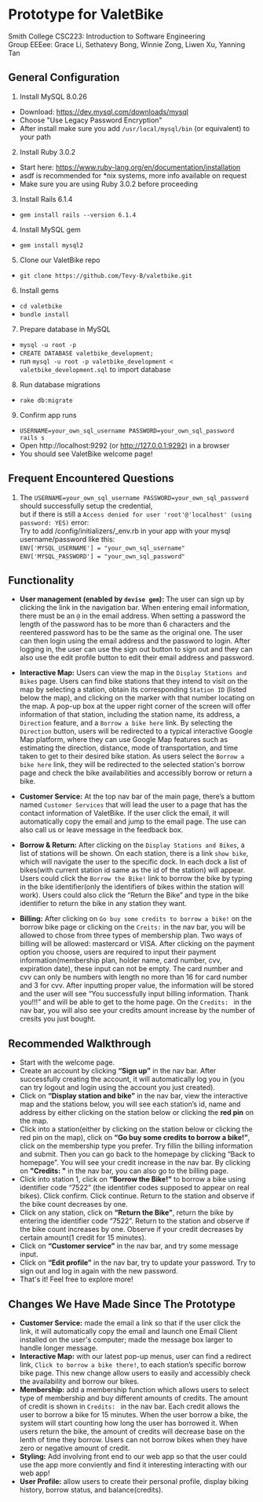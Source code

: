 # Prototype for ValetBike
Smith College CSC223: Introduction to Software Engineering\
Group EEEee: Grace Li, Sethatevy Bong, Winnie Zong, Liwen Xu, Yanning Tan

## General Configuration
1. Install MySQL 8.0.26
* Download: https://dev.mysql.com/downloads/mysql
* Choose "Use Legacy Password Encryption"
* After install make sure you add `/usr/local/mysql/bin` (or equivalent) to your path

2. Install Ruby 3.0.2
* Start here: https://www.ruby-lang.org/en/documentation/installation
* asdf is recommended for *nix systems, more info available on request
* Make sure you are using Ruby 3.0.2 before proceeding

3. Install Rails 6.1.4
* `gem install rails --version 6.1.4`

4. Install MySQL gem
* `gem install mysql2`

5. Clone our ValetBike repo
* `git clone https://github.com/Tevy-B/valetbike.git`

6. Install gems
* `cd valetbike`
* `bundle install`

7. Prepare database in MySQL
* `mysql -u root -p`
* `CREATE DATABASE valetbike_development;`
* run `mysql -u root -p valetbike_development < valetbike_development.sql` to import database

8. Run database migrations
* `rake db:migrate`

9. Confirm app runs
* `USERNAME=your_own_sql_username PASSWORD=your_own_sql_password  rails s`
* Open http://localhost:9292 (or http://127.0.0.1:9292) in a browser
* You should see ValetBike welcome page!

## Frequent Encountered Questions
1. The `USERNAME=your_own_sql_username PASSWORD=your_own_sql_password` should successfully setup the credential,\
but if there is still a `Access denied for user 'root'@'localhost' (using password: YES)` error:\
Try to add /config/initializers/_env.rb in your app with your mysql username/password like this:\
`ENV['MYSQL_USERNAME'] = "your_own_sql_username"`\
`ENV['MYSQL_PASSWORD'] = "your_own_sql_password"`

## Functionality
* **User management (enabled by `devise gem`):** The user can sign up by clicking the link in the navigation bar. When entering email information, there must be an `@` in the email address. When setting a password the length of the password has to be more than 6 characters and the reentered password has to be the same as the original one. The user can then login using the email address and the password to login. After logging in, the user can use the sign out button to sign out and they can also use the edit profile button to edit their email address and password.

* **Interactive Map:** Users can view the map in the `Display Stations and Bikes` page. Users can find bike stations that they intend to visit on the map by selecting a station, obtain its corresponding `Station ID` (listed below the map), and clicking on the marker with that number locating on the map. A pop-up box at the upper right corner of the screen will offer information of that station, including the station name, its address, a `Direction` feature, and a `Borrow a bike here` link. By selecting the `Direction` button, users will be redirected to a typical interactive Google Map platform, where they can use Google Map features such as estimating the direction, distance, mode of transportation, and time taken to get to their desired bike station. As users select the `Borrow a bike here` link, they will be redirected to the selected station's borrow page and check the bike availabilities and accessibly borrow or return a bike.

* **Customer Service:** At the top nav bar of the main page, there’s a buttom named `Customer Services` that will lead the user to a page that has the contact information of ValetBike. If the user click the email, it will automatically copy the email and jump to the email page. The use can also call us or leave message in the feedback box. 

* **Borrow & Return:** After clicking on the `Display Stations and Bikes`, a list of stations will be shown. On each station, there is a link `show bike`, which will navigate the user to the specific dock. In each dock a list of bikes(with current station id same as the id of the station) will appear. Users could click the `Borrow the Bike!` link to borrow the bike by typing in the bike identifier(only the identifiers of bikes within the station will work). Users could also click the “Return the Bike” and type in the bike identifier to return the bike in any station they want.

* **Billing:** After clicking on `Go buy some credits to borrow a bike!` on the borrow bike page or clicking on the `Creits:` in the nav bar, you will be allowed to chose from three types of membership plan. Two ways of billing will be allowed: mastercard or VISA. After clicking on the payment option you choose, users are required to input their payment information(membership plan, holder name, card number, cvv, expiration date), these input can not be empty. The card number and cvv can only be numbers with length no more than 16 for card number and 3 for cvv. After inputting proper value, the information will be stored and the user will see “You successfully input billing information. Thank you!!!” and will be able to get to the home page. On the `Credits: ` in the nav bar, you will also see your credits amount increase by the number of cresits you just bought.

## Recommended Walkthrough
* Start with the welcome page.
* Create an account by clicking **“Sign up”** in the nav bar. After successfully creating the account, it will automatically log you in (you can try logout and login using the account you just created).
* Click on **“Display station and bike”** in the nav bar, view the interactive map and the stations below, you will see each station’s id, name and address by either clicking on the station below or clicking the **red pin** on the map.
* Click into a station(either by clicking on the station below or clicking the red pin on the map), click on **“Go buy some credits to borrow a bike!”**, click on the membership type you prefer. Try fillin the billing information and submit. Then you can go back to the homepage by clicking “Back to homepage”. You will see your credit increase in the nav bar. By clicking on **"Credits: "** in the nav bar, you can also go to the billing page.
* Click into station 1, click on **“Borrow the Bike!”** to borrow a bike using identifier code “7522” (the identifier codes supposed to appear on real bikes). Click confirm. Click continue. Return to the station and observe if the bike count decreases by one.
* Click on any station, click on **“Return the Bike”**, return the bike by entering the identifier code “7522”. Return to the station and observe if the bike count increases by one. Observe if your credit decreases by certain amount(1 credit for 15 minutes).
* Click on **“Customer service”** in the nav bar, and try some message input.
* Click on **“Edit profile”** in the nav bar, try to update your password. Try to sign out and log in again with the new password.
* That's it! Feel free to explore more!

## Changes We Have Made Since The Prototype
* **Customer Service:** made the email a link so that if the user click the link, it will automatically copy the email and launch one Email Client installed on the user's computer; made the message box larger to handle longer message.
*  **Interactive Map:** with our latest pop-up menus, user can find a redirect link, `Click to borrow a bike there!`, to each station’s specific borrow bike page. This new change allow users to easily and accessibly check the availability and borrow our bikes. 
* **Membership:** add a membership function which allows users to select type of membership and buy different amounts of credits. The amount of credit is shown in `Credits: ` in the nav bar. Each credit allows the user to borrow a bike for 15 minutes. When the user borrow a bike, the system will start counting how long the user has borrowed it. When users return the bike, the amount of credits will decrease base on the lenth of time they borrow. Users can not borrow bikes when they have zero or negative amount of credit.
* **Styling:** Add involving front end to our web app so that the user could use the app more conviently and find it interesting interacting with our web app!
* **User Profile:** allow users to create their personal profile, display biking history, borrow status, and balance(credits).
